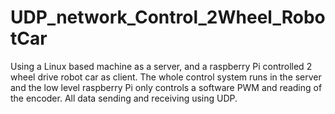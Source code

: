 # UDP_network_Control_2Wheel_RobotCar
Using a Linux based machine as a server, and a raspberry Pi controlled 2 wheel drive robot car as client. The whole control system runs in the server and the low level raspberry Pi only controls a software PWM and reading of the encoder. All data sending and receiving using UDP.
